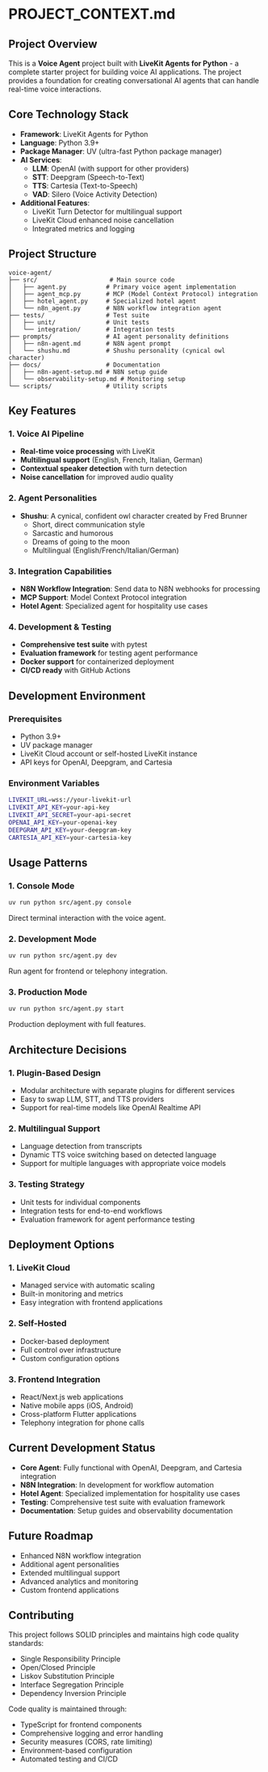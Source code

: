 # PROJECT_CONTEXT.md

## Project Overview

This is a **Voice Agent** project built with **LiveKit Agents for Python** - a complete starter project for building voice AI applications. The project provides a foundation for creating conversational AI agents that can handle real-time voice interactions.

## Core Technology Stack

- **Framework**: LiveKit Agents for Python
- **Language**: Python 3.9+
- **Package Manager**: UV (ultra-fast Python package manager)
- **AI Services**:
  - **LLM**: OpenAI (with support for other providers)
  - **STT**: Deepgram (Speech-to-Text)
  - **TTS**: Cartesia (Text-to-Speech)
  - **VAD**: Silero (Voice Activity Detection)
- **Additional Features**:
  - LiveKit Turn Detector for multilingual support
  - LiveKit Cloud enhanced noise cancellation
  - Integrated metrics and logging

## Project Structure

```
voice-agent/
├── src/                    # Main source code
│   ├── agent.py           # Primary voice agent implementation
│   ├── agent_mcp.py       # MCP (Model Context Protocol) integration
│   ├── hotel_agent.py     # Specialized hotel agent
│   └── n8n_agent.py       # N8N workflow integration agent
├── tests/                 # Test suite
│   ├── unit/              # Unit tests
│   └── integration/       # Integration tests
├── prompts/               # AI agent personality definitions
│   ├── n8n-agent.md       # N8N agent prompt
│   └── shushu.md          # Shushu personality (cynical owl character)
├── docs/                  # Documentation
│   ├── n8n-agent-setup.md # N8N setup guide
│   └── observability-setup.md # Monitoring setup
└── scripts/               # Utility scripts
```

## Key Features

### 1. Voice AI Pipeline
- **Real-time voice processing** with LiveKit
- **Multilingual support** (English, French, Italian, German)
- **Contextual speaker detection** with turn detection
- **Noise cancellation** for improved audio quality

### 2. Agent Personalities
- **Shushu**: A cynical, confident owl character created by Fred Brunner
  - Short, direct communication style
  - Sarcastic and humorous
  - Dreams of going to the moon
  - Multilingual (English/French/Italian/German)

### 3. Integration Capabilities
- **N8N Workflow Integration**: Send data to N8N webhooks for processing
- **MCP Support**: Model Context Protocol integration
- **Hotel Agent**: Specialized agent for hospitality use cases

### 4. Development & Testing
- **Comprehensive test suite** with pytest
- **Evaluation framework** for testing agent performance
- **Docker support** for containerized deployment
- **CI/CD ready** with GitHub Actions

## Development Environment

### Prerequisites
- Python 3.9+
- UV package manager
- LiveKit Cloud account or self-hosted LiveKit instance
- API keys for OpenAI, Deepgram, and Cartesia

### Environment Variables
```bash
LIVEKIT_URL=wss://your-livekit-url
LIVEKIT_API_KEY=your-api-key
LIVEKIT_API_SECRET=your-api-secret
OPENAI_API_KEY=your-openai-key
DEEPGRAM_API_KEY=your-deepgram-key
CARTESIA_API_KEY=your-cartesia-key
```

## Usage Patterns

### 1. Console Mode
```bash
uv run python src/agent.py console
```
Direct terminal interaction with the voice agent.

### 2. Development Mode
```bash
uv run python src/agent.py dev
```
Run agent for frontend or telephony integration.

### 3. Production Mode
```bash
uv run python src/agent.py start
```
Production deployment with full features.

## Architecture Decisions

### 1. Plugin-Based Design
- Modular architecture with separate plugins for different services
- Easy to swap LLM, STT, and TTS providers
- Support for real-time models like OpenAI Realtime API

### 2. Multilingual Support
- Language detection from transcripts
- Dynamic TTS voice switching based on detected language
- Support for multiple languages with appropriate voice models

### 3. Testing Strategy
- Unit tests for individual components
- Integration tests for end-to-end workflows
- Evaluation framework for agent performance testing

## Deployment Options

### 1. LiveKit Cloud
- Managed service with automatic scaling
- Built-in monitoring and metrics
- Easy integration with frontend applications

### 2. Self-Hosted
- Docker-based deployment
- Full control over infrastructure
- Custom configuration options

### 3. Frontend Integration
- React/Next.js web applications
- Native mobile apps (iOS, Android)
- Cross-platform Flutter applications
- Telephony integration for phone calls

## Current Development Status

- **Core Agent**: Fully functional with OpenAI, Deepgram, and Cartesia integration
- **N8N Integration**: In development for workflow automation
- **Hotel Agent**: Specialized implementation for hospitality use cases
- **Testing**: Comprehensive test suite with evaluation framework
- **Documentation**: Setup guides and observability documentation

## Future Roadmap

- Enhanced N8N workflow integration
- Additional agent personalities
- Extended multilingual support
- Advanced analytics and monitoring
- Custom frontend applications

## Contributing

This project follows SOLID principles and maintains high code quality standards:
- Single Responsibility Principle
- Open/Closed Principle
- Liskov Substitution Principle
- Interface Segregation Principle
- Dependency Inversion Principle

Code quality is maintained through:
- TypeScript for frontend components
- Comprehensive logging and error handling
- Security measures (CORS, rate limiting)
- Environment-based configuration
- Automated testing and CI/CD
